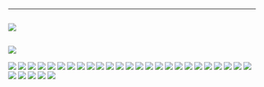 ***  
![](./slides/1-0_DX&CloudNativeCover.JPG)
--- 
![](./slides/1-1_DX.JPG)
---  
![](./slides/1-2.DXEssence.JPG)
![](./slides/1-3.ITAdoptionModelAsIs.JPG)
![](./slides/1-4.ITAdoptionModelAsIs.JPG)
![](./slides/1-5_ITAdoptionModelToBe.JPG)
![](./slides/1-6_ITAdoptionModelToBe.JPG)
![](./slides/1-7_DXRequirements.JPG)
![](./slides/1-8_CloudNativeDefinition.JPG)
![](./slides/1-9_CoreTechnologies.JPG)
![](./slides/1-10_Container.JPG)
![](./slides/1-11_Portability.JPG)
![](./slides/1-12_Customizability.JPG)
![](./slides/1-13_Orchestration.JPG)
![](./slides/1-14_Orchestration.JPG)
![](./slides/1-15_Routing&LB&HA.JPG)
![](./slides/1-16_RollinUpdate.JPG)
![](./slides/1-17_Microservices.JPG)
![](./slides/1-18_Microservices.JPG)
![](./slides/1-19_Concept.JPG)
![](./slides/1-20_DevOps.JPG)
![](./slides/1-21_DevOpsOverview.JPG)
![](./slides/1-22_DevOpsGoal.JPG)
![](./slides/1-23_Agile.JPG)
![](./slides/1-24_Agile.JPG)
![](./slides/1-25_Pipeline.JPG)
![](./slides/1-26_Positioning.JPG)
![](./slides/1-27_CoreTechnoloogies.JPG)
![](./slides/1-28_Speed&Quality.JPG)
![](./slides/1-29_InvestmentProtection.JPG)
![](./slides/1-30_Utilization.JPG)
![](./slides/1-31_NextGeneration.JPG)
